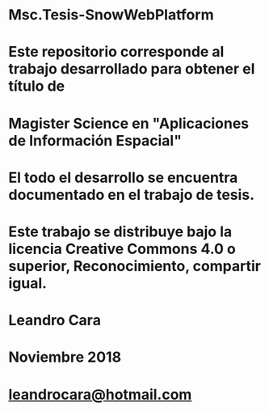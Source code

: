 # Msc.Tesis-SnowWebPlatform
# Este repositorio corresponde al trabajo desarrollado para obtener el título de
# Magister Science en "Aplicaciones de Información Espacial" 
# El todo el desarrollo se encuentra documentado en el trabajo de tesis. 
# Este trabajo se distribuye bajo la licencia Creative Commons 4.0 o superior, Reconocimiento, compartir igual. 
# Leandro Cara 
# Noviembre 2018
# leandrocara@hotmail.com
